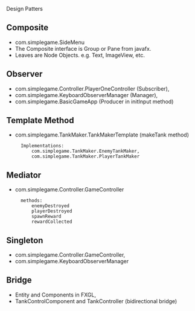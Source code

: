 Design Patters

## Composite
* com.simplegame.SideMenu
* The Composite interface is Group or Pane from javafx.
* Leaves are Node Objects. e.g. Text, ImageView, etc.

## Observer
* com.simplegame.Controller.PlayerOneController (Subscriber),
* com.simplegame.KeyboardObserverManager (Manager),
* com.simplegame.BasicGameApp (Producer in initInput method)

## Template Method
* com.simplegame.TankMaker.TankMakerTemplate (makeTank method)

        Implementations:
            com.simplegame.TankMaker.EnemyTankMaker,
            com.simplegame.TankMaker.PlayerTankMaker

## Mediator
* com.simplegame.Controller.GameController

        methods:
            enemyDestroyed
            playerDestroyed
            spawnReward
            rewardCollected

## Singleton
* com.simplegame.Controller.GameController,
* com.simplegame.KeyboardObserverManager

## Bridge
* Entity and Components in FXGL,
* TankControlComponent and TankController (bidirectional bridge)

